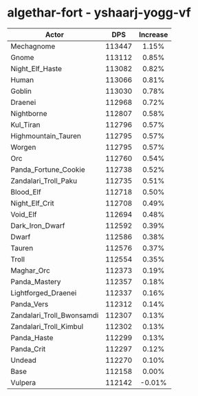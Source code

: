 # algethar-fort - yshaarj-yogg-vf
| Actor | DPS | Increase |
|---|:---:|:---:|
|Mechagnome|113447|1.15%|
|Gnome|113112|0.85%|
|Night_Elf_Haste|113082|0.82%|
|Human|113066|0.81%|
|Goblin|113030|0.78%|
|Draenei|112968|0.72%|
|Nightborne|112807|0.58%|
|Kul_Tiran|112796|0.57%|
|Highmountain_Tauren|112795|0.57%|
|Worgen|112795|0.57%|
|Orc|112760|0.54%|
|Panda_Fortune_Cookie|112738|0.52%|
|Zandalari_Troll_Paku|112735|0.51%|
|Blood_Elf|112718|0.50%|
|Night_Elf_Crit|112708|0.49%|
|Void_Elf|112694|0.48%|
|Dark_Iron_Dwarf|112592|0.39%|
|Dwarf|112586|0.38%|
|Tauren|112576|0.37%|
|Troll|112554|0.35%|
|Maghar_Orc|112373|0.19%|
|Panda_Mastery|112357|0.18%|
|Lightforged_Draenei|112337|0.16%|
|Panda_Vers|112312|0.14%|
|Zandalari_Troll_Bwonsamdi|112307|0.13%|
|Zandalari_Troll_Kimbul|112302|0.13%|
|Panda_Haste|112299|0.13%|
|Panda_Crit|112297|0.12%|
|Undead|112270|0.10%|
|Base|112158|0.00%|
|Vulpera|112142|-0.01%|
